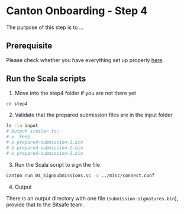 # Canton Onboarding - Step 4

The purpose of this step is to ...
## Prerequisite

Please check whether you have everything set up properly [here](../misc/README.md).

## Run the Scala scripts

1. Move into the step4 folder if you are not there yet

```bash
cd step4
```

2. Validate that the prepared submission files are in the input folder

```bash
ls -la input
# Output similar to:
# x .keep
# x prepared-submission-1.bin
# x prepared-submission-2.bin
# x prepared-submission-3.bin
```

3. Run the Scala script to sign the file

```bash
canton run 04_SignSubmissions.sc -c ../misc/connect.conf
```

4. Output

There is an output directory with one file (`submission-signatures.bin`), provide that to the Bitsafe team.